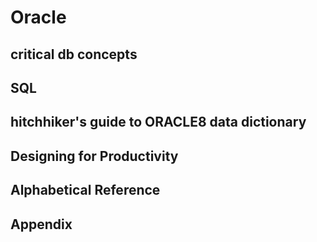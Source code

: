 # Oracle
## critical db concepts
## SQL
## hitchhiker's guide to ORACLE8 data dictionary
## Designing for Productivity
## Alphabetical Reference
## Appendix 